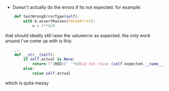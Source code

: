 - Doesn't actually do the errors if its not expected. for example:
```python
	def testWrongErrorType(self):
		with b.assertRaises(ValueError):
			v = 1**4/0
```
that should ideally still raise the valueerror as expected. the only work around i've come up with is this:

```python
	...
	def __str__(self):
		if self.actual is None:
			return f"{RED}{' '*4}Did not raise {self.expected.__name__}.{CLEAR}"
		else:
			raise self.actual
```
which is quite messy